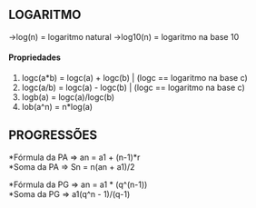 ## LOGARITMO
  ->log(n) = logaritmo natural
  ->log10(n) = logaritmo na base 10

#### Propriedades
1. logc(a*b) = logc(a) + logc(b)  |  (logc == logaritmo na base c)
2. logc(a/b) = logc(a) - logc(b)  |   (logc == logaritmo na base c)
3. logb(a) = logc(a)/logc(b)
4. lob(a^n) = n*log(a)


## PROGRESSÕES
*Fórmula da PA => an = a1 + (n-1)*r<br>
*Soma da PA => Sn = n(an + a1)/2

*Fórmula da PG => an = a1 * (q^(n-1))<br>
*Soma da PG => a1(q^n - 1)/(q-1)
